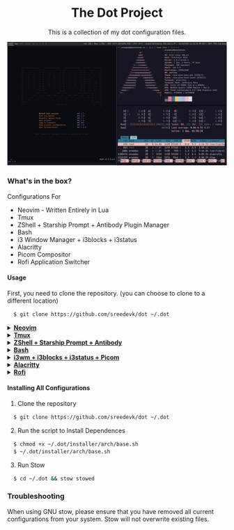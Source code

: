 <h1 align="center">The Dot Project</h1>
<p align="center">
This is a collection of my dot configuration files.
</p>

![Screenshot](https://github.com/sreedevk/dot/blob/main/screenshots/_001.png?raw=true)

### What's in the box?
Configurations For
- Neovim - Written Entirely in Lua
- Tmux
- ZShell + Starship Prompt + Antibody Plugin Manager
- Bash
- i3 Window Manager + i3blocks + i3status
- Alacritty
- Picom Compositor
- Rofi Application Switcher

#### Usage
First, you need to clone the repository. (you can choose to clone to a different location)

```bash
  $ git clone https://github.com/sreedevk/dot ~/.dot
```
<details>
<summary><b><u>Neovim</u></b></summary>

##### Neovim
The dot project has a very elaborate neovim config written entirely in lua. The Neovim config on the dot project is aimed to serve developers. You may want to use a different config if you don't use neovim for coding / software development.

###### Prerequisites
- [Neovim >0.8.0](https://neovim.io/)
- [Neovim Packer](https://github.com/wbthomason/packer.nvim)
- [NodeJS](https://nodejs.org/en/)
- [pynvim](https://github.com/neovim/pynvim)

###### Config Structure
```
stowed/.config/nvim
├── coc-settings.json                   -- Code Completion
├── init.lua                            -- Entry Point
├── lua
│   ├── colors.lua                      -- Setting up Tokyonight THeme
│   ├── commands.lua                    -- Some Custom Commands
│   ├── funk.lua                        -- Utils
│   ├── mappings.lua                    -- Sane Mappings
│   ├── opts.lua                        -- Neovim Sane Defaults
│   ├── plugins.lua                     -- Plugins
│   ├── status.lua                      -- Neovim Status Line
│   └── _telescope.lua                  -- Neovim Telescope Configration
└── plugin
└── packer_compiled.lua             -- Packer Compiled Plugins
```

###### Linking Configs

```bash
# Remove Existing Config!!
$ rm -rf ~/.config/nvim/

# link dot project neovim config
$ ln -s ~/.dot/stowed/.config/nvim ~/.config/nvim/
```

###### Installing Neovim Plugins
On first startup after linking configs, run :PackerInstall to install all the plugin dependencies

</details>

<details>
  <summary><b><u>Tmux</u></b></summary>

##### Tmux
Fancy tmux setup with multiline status bars & vim key bindings.

###### Prerequisites
- [Tmux >v3.3](https://github.com/tmux/tmux)
- [Tmux Plugin Manager](https://github.com/tmux-plugins/tpm)

###### Config Structure
```
 - stowed/.tmux.conf
```
###### Linking Configs
```bash
  # Remove Existing Config!!
  $ rm -rf ~/.tmux.conf

  # Linking Scripts
  $ mkdir -p ~/.local/bin/
  $ chmod +x ~/.dot/stowed/.local/bin/tmux_status_right.sh
  $ ln ~/.dot/stowed/.local/bin/tmux_status_right.sh ~/.local/bin/tmux_status_right.sh

  # link dot project neovim config
  $ ln -s ~/.dot/stowed/.tmux.conf ~/.tmux.conf
```

###### Installing Tmux Plugins
On first startup after linking configs, Press prefix + I (capital i, as in Install) to fetch the tmux plugin dependencies.
</details>

<details>
  <summary>
    <b><u>ZShell + Starship Prompt + Antibody</u></b>
  </summary>

##### ZShell + Starship Prompt + Antibody
Lightweight but functional ZShell setup with Starship prompt & Antibody Plugin Manager

###### Prerequisites
- [ZShell >=v5.9](https://www.zsh.org/)
- [Anitbody Plugin Manager](https://getantibody.github.io/)
- [Starship Prompt](https://starship.rs/)

###### Config Structure

```
stowed/.zshrc
stowed/.zsh
├── .zsh_aliases        -- aliases to commonly used commands with options
├── .zsh_autoloads      -- autoloads for various shell utilities you may or may not have
├── .zsh_functions      -- custom functions
├── .zsh_fzf            -- fzf setup
├── .zsh_plugins        -- zsh plugin list
└── .zsh_plugins.sh     -- zsh compiled plugins
```
###### Linking Configs

```bash
  # Remove Existing Config!!
  rm -rf ~/.zsh ~/.zshrc

  # Link New Configs
  ln -s ~/.dot/stowed/.zshrc ~/.zshrc
  ln -s ~/.dot/stowed/.zsh ~/.zsh
```
###### Installing ZShell Plugins
On first startup, run `antibody-compile` to download and compile zsh plugins

</details>

<details>
  <summary>
    <b><u>Bash</u></b>
  </summary>

##### Bash
Bash config on the dot project is very basic & minimal.

###### Prerequisites
- [Bash >=5.1.16](https://www.gnu.org/software/bash/)

###### Config Structure
```
stowed/.bashrc
```
###### Linking Configs
```bash
  # Remove Existing Config!!
  rm -rf ~/.bashrc ~/.profile

  # Link New Configs
  ln -s ~/.dot/stowed/.bashrc ~/.bashrc
  ln -s ~/.dot/stowed/.profile ~/.profile
```
</details>

<details>
  <summary>
    <b><u>i3wm + i3blocks + i3status + Picom</u></b>
  </summary>

##### i3wm + i3blocks + i3status + Picom
The dot project has a detailed self-contained functional i3wm setup

###### Prerequisites
REQUIRED
- [i3wm](https://i3wm.org/)
- [Nitrogen](https://wiki.archlinux.org/title/nitrogen)
- [i3blocks](https://github.com/vivien/i3blocks)
- [Picom](https://github.com/yshui/picom)
- [Jetbrain fonts](https://archlinux.org/packages/community/any/ttf-jetbrains-mono/)
- [Rofi](https://github.com/davatorium/rofi)
- [Alacritty](https://github.com/alacritty/alacritty)

OPTIONAL
- [xfce-power-manager](https://archlinux.org/packages/extra/x86_64/xfce4-power-manager/)
- [volumeicon](https://archlinux.org/packages/community/x86_64/volumeicon/)
- [nm-applet](https://archlinux.org/packages/extra/x86_64/network-manager-applet/)
- [i3-scrot](https://github.com/pazuzu156/i3scrot)

###### Config Structure
```
stowed/.config/i3
├── autostart.sh            -- xrandr setup
└── config                  -- main config
stowed/.config/i3blocks
├── blocks                  -- status bar building blocks
│   ├── battery
│   ├── cpu
│   ├── dnd
│   ├── gpu
│   ├── ip
│   └── memory
└── config                  -- i3blocks config
```
###### Linking Configs
```bash
  # removing existing configs!!
  $ rm -rf ~/.i3 ~/.config/i3 ~/.config/i3blocks

  # linking new configs
  ln -s ~/.dot/stowed/.config/i3 ~/.config/i3
  ln -s ~/.dot/stowed/.config/i3blocks ~/.config/i3blocks/
```

Restart your existing i3wm session to use the dot project i3wm config.

</details>

<details>
  <summary>
    <b><u>Alacritty</u></b>
  </summary>

##### Alacritty
Minimal config for Alacritty terminal with Tokyonight theme.

###### Prerequisites
- [Alacritty](https://github.com/alacritty/alacritty)

#### Linking Configs
```bash
  # remove existing configs!!
  $ rm -rf ~/.config/alacritty/alacritty.yml ~/.alacritty.yml $XDG_CONFIG_HOME/alacritty/alacritty.yml $XDG_CONFIG_HOME/alacritty.yml

  # linking new configs
  $ mkdir -p ~/.config/alacritty
  $ ln -s ~/.dot/stowed/.config/alacritty/alacritty.yml 
```
Alacritty will apply the changes as soon as the new config is linked.


</details>

<details>
  <summary>
    <b><u>Rofi</u></b>
  </summary>

##### Rofi
Rofi Application Launcher

###### Prerequisites
- [Rofi](https://github.com/davatorium/rofi)

###### Linking Configs
```bash
  # remove existing configs!!!
  $ rm -rf ~/.config/rofi/config.rasi

  # linking new configs
  $ ln -s ~/.dot/stowed/.config/rofi ~/.config/rofi
```
The new configs will be automatically applied on next launch of Rofi


</details>

#### Installing All Configurations
1. Clone the repository

```bash
  $ git clone https://github.com/sreedevk/dot ~/.dot
```

2. Run the script to Install Dependences

```bash
  $ chmod +x ~/.dot/installer/arch/base.sh
  $ ~/.dot/installer/arch/base.sh
```

3. Run Stow

```bash
  $ cd ~/.dot && stow stowed
```

### Troubleshooting

When using GNU stow, please ensure that you have removed all current configurations from your system. Stow will not overwrite existing files.
